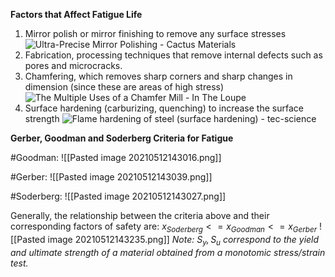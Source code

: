**Factors that Affect Fatigue Life**

1. Mirror polish or mirror finishing to remove any surface stresses ![Ultra-Precise Mirror Polishing - Cactus Materials](https://www.cactusmaterials.com/uploads/9/1/7/2/91727356/editor/tdc-ultra-precise-with-ulti-qual.jpg?1509643366)
2. Fabrication, processing techniques that remove internal defects such as pores and microcracks.
3. Chamfering, which removes sharp corners and sharp changes in dimension (since these are areas of high stress)
![The Multiple Uses of a Chamfer Mill - In The Loupe](https://www.harveyperformance.com/wp-content/uploads/2017/08/chamfer-cutters-1-1.jpg)
4. Surface hardening (carburizing, quenching) to increase the surface strength ![Flame hardening of steel (surface hardening) - tec-science](https://www.tec-science.com/wp-content/uploads/2021/02/en-heat-treatment-steel-surface-hardening-flame-hardening.jpg)

**Gerber, Goodman and Soderberg Criteria for Fatigue**

#Goodman: ![[Pasted image 20210512143016.png]]

#Gerber: ![[Pasted image 20210512143039.png]]

#Soderberg: ![[Pasted image 20210512143027.png]]

Generally, the relationship between the criteria above and their corresponding factors of safety are: 
$x_{Soderberg} <= x_{Goodman} <= x_{Gerber}$
![[Pasted image 20210512143235.png]]
*Note: $S_y , S_u$ correspond to the yield and ultimate strength of a material obtained from a monotomic stress/strain test.*

